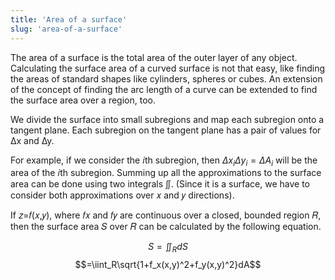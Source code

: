 ```yaml
---
title: 'Area of a surface'
slug: 'area-of-a-surface'
---
```


The area of a surface is the total area of the outer layer of any object. Calculating the surface area of a curved surface is not that easy, like finding the areas of standard shapes like cylinders, spheres or cubes. An extension of the concept of finding the arc length of a curve can be extended to find the surface area over a region, too.

We divide the surface into small subregions and map each subregion onto a tangent plane. Each subregion on the tangent plane has a pair of values for ∆x and ∆y.

For example, if we consider the 𝑖th subregion, then $\Delta x_i\Delta y_i=\Delta A_i$ will be the area of the 𝑖th subregion. Summing up all the approximations to the surface area can be done using two integrals ∬. (Since it is a surface, we have to consider both approximations over 𝑥 and 𝑦 directions).

If 𝑧=𝑓(𝑥,𝑦), where 𝑓𝑥 and 𝑓𝑦 are continuous over a closed, bounded region 𝑅, then the surface area 𝑆 over 𝑅 can be calculated by the following equation.

$$S=\iint_RdS$$
$$=\iint_R\sqrt{1+f_x(x,y)^2+f_y(x,y)^2}dA$$

